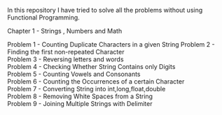 In this repository I have tried to solve all the problems without using Functional Programming.

Chapter 1  - Strings , Numbers and Math

Problem 1 - Counting Duplicate Characters in a given String
Problem 2 - Finding the first non-repeated Character   
Problem 3 - Reversing letters and words             
Problem 4 - Checking Whether String Contains only Digits                
Problem 5 - Counting Vowels and Consonants  
Problem 6 - Counting the Occurrences of a certain Character  
Problem 7 - Converting String into int,long,float,double  
Problem 8 - Removing White Spaces from a String      
Problem 9 - Joining Multiple Strings with Delimiter